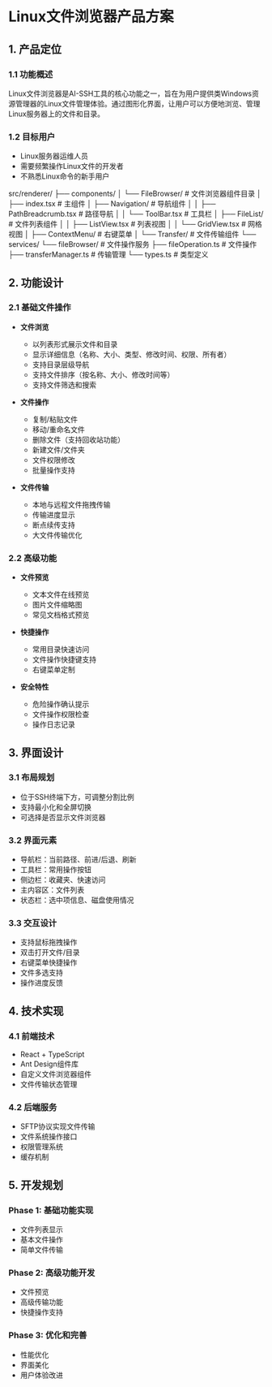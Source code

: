 # Linux文件浏览器产品方案

## 1. 产品定位

### 1.1 功能概述
Linux文件浏览器是AI-SSH工具的核心功能之一，旨在为用户提供类Windows资源管理器的Linux文件管理体验。通过图形化界面，让用户可以方便地浏览、管理Linux服务器上的文件和目录。

### 1.2 目标用户
- Linux服务器运维人员
- 需要频繁操作Linux文件的开发者
- 不熟悉Linux命令的新手用户

src/renderer/
  ├── components/
  │   └── FileBrowser/                # 文件浏览器组件目录
  │       ├── index.tsx               # 主组件
  │       ├── Navigation/             # 导航组件
  │       │   ├── PathBreadcrumb.tsx  # 路径导航
  │       │   └── ToolBar.tsx         # 工具栏
  │       ├── FileList/               # 文件列表组件
  │       │   ├── ListView.tsx        # 列表视图
  │       │   └── GridView.tsx        # 网格视图
  │       ├── ContextMenu/            # 右键菜单
  │       └── Transfer/               # 文件传输组件
  └── services/
      └── fileBrowser/                # 文件操作服务
          ├── fileOperation.ts        # 文件操作
          ├── transferManager.ts      # 传输管理
          └── types.ts               # 类型定义

## 2. 功能设计

### 2.1 基础文件操作
- **文件浏览**
  * 以列表形式展示文件和目录
  * 显示详细信息（名称、大小、类型、修改时间、权限、所有者）
  * 支持目录层级导航
  * 支持文件排序（按名称、大小、修改时间等）
  * 支持文件筛选和搜索

- **文件操作**
  * 复制/粘贴文件
  * 移动/重命名文件
  * 删除文件（支持回收站功能）
  * 新建文件/文件夹
  * 文件权限修改
  * 批量操作支持

- **文件传输**
  * 本地与远程文件拖拽传输
  * 传输进度显示
  * 断点续传支持
  * 大文件传输优化

### 2.2 高级功能
- **文件预览**
  * 文本文件在线预览
  * 图片文件缩略图
  * 常见文档格式预览

- **快捷操作**
  * 常用目录快速访问
  * 文件操作快捷键支持
  * 右键菜单定制

- **安全特性**
  * 危险操作确认提示
  * 文件操作权限检查
  * 操作日志记录

## 3. 界面设计

### 3.1 布局规划
- 位于SSH终端下方，可调整分割比例
- 支持最小化和全屏切换
- 可选择是否显示文件浏览器

### 3.2 界面元素
- 导航栏：当前路径、前进/后退、刷新
- 工具栏：常用操作按钮
- 侧边栏：收藏夹、快速访问
- 主内容区：文件列表
- 状态栏：选中项信息、磁盘使用情况

### 3.3 交互设计
- 支持鼠标拖拽操作
- 双击打开文件/目录
- 右键菜单快捷操作
- 文件多选支持
- 操作进度反馈

## 4. 技术实现

### 4.1 前端技术
- React + TypeScript
- Ant Design组件库
- 自定义文件浏览器组件
- 文件传输状态管理

### 4.2 后端服务
- SFTP协议实现文件传输
- 文件系统操作接口
- 权限管理系统
- 缓存机制

## 5. 开发规划

### Phase 1: 基础功能实现
- 文件列表显示
- 基本文件操作
- 简单文件传输

### Phase 2: 高级功能开发
- 文件预览
- 高级传输功能
- 快捷操作支持

### Phase 3: 优化和完善
- 性能优化
- 界面美化
- 用户体验改进
